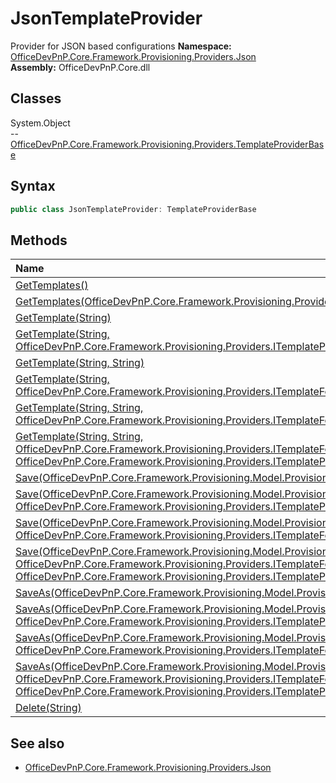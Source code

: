 # JsonTemplateProvider
Provider for JSON based configurations
**Namespace:** [OfficeDevPnP.Core.Framework.Provisioning.Providers.Json](OfficeDevPnP.Core.Framework.Provisioning.Providers.Json.md)  
**Assembly:** OfficeDevPnP.Core.dll  
## Classes
System.Object  
-- [OfficeDevPnP.Core.Framework.Provisioning.Providers.TemplateProviderBase](OfficeDevPnP.Core.Framework.Provisioning.Providers.TemplateProviderBase.md)
## Syntax
```C#
public class JsonTemplateProvider: TemplateProviderBase
```
## Methods
|**Name**|**Description**|
|:-----|:-----|
| [GetTemplates()](JsonTemplateProviderGetTemplates.md) | 
| [GetTemplates(OfficeDevPnP.Core.Framework.Provisioning.Providers.ITemplateFormatter)](JsonTemplateProviderGetTemplatesOfficeDevPnP.Core.Framework.Provisioning.Providers.ITemplateFormatter.md) | 
| [GetTemplate(String)](JsonTemplateProviderGetTemplateString.md) | 
| [GetTemplate(String, OfficeDevPnP.Core.Framework.Provisioning.Providers.ITemplateProviderExtension[])](JsonTemplateProviderGetTemplateStringOfficeDevPnP.Core.Framework.Provisioning.Providers.ITemplateProviderExtension[].md) | 
| [GetTemplate(String, String)](JsonTemplateProviderGetTemplateStringString.md) | 
| [GetTemplate(String, OfficeDevPnP.Core.Framework.Provisioning.Providers.ITemplateFormatter)](JsonTemplateProviderGetTemplateStringOfficeDevPnP.Core.Framework.Provisioning.Providers.ITemplateFormatter.md) | 
| [GetTemplate(String, String, OfficeDevPnP.Core.Framework.Provisioning.Providers.ITemplateFormatter)](JsonTemplateProviderGetTemplateStringStringOfficeDevPnP.Core.Framework.Provisioning.Providers.ITemplateFormatter.md) | 
| [GetTemplate(String, String, OfficeDevPnP.Core.Framework.Provisioning.Providers.ITemplateFormatter, OfficeDevPnP.Core.Framework.Provisioning.Providers.ITemplateProviderExtension[])](JsonTemplateProviderGetTemplateStringStringOfficeDevPnP.Core.Framework.Provisioning.Providers.ITemplateFormatterOfficeDevPnP.Core.Framework.Provisioning.Providers.ITemplateProviderExtension[].md) | 
| [Save(OfficeDevPnP.Core.Framework.Provisioning.Model.ProvisioningTemplate)](JsonTemplateProviderSaveOfficeDevPnP.Core.Framework.Provisioning.Model.ProvisioningTemplate.md) | 
| [Save(OfficeDevPnP.Core.Framework.Provisioning.Model.ProvisioningTemplate, OfficeDevPnP.Core.Framework.Provisioning.Providers.ITemplateProviderExtension[])](JsonTemplateProviderSaveOfficeDevPnP.Core.Framework.Provisioning.Model.ProvisioningTemplateOfficeDevPnP.Core.Framework.Provisioning.Providers.ITemplateProviderExtension[].md) | 
| [Save(OfficeDevPnP.Core.Framework.Provisioning.Model.ProvisioningTemplate, OfficeDevPnP.Core.Framework.Provisioning.Providers.ITemplateFormatter)](JsonTemplateProviderSaveOfficeDevPnP.Core.Framework.Provisioning.Model.ProvisioningTemplateOfficeDevPnP.Core.Framework.Provisioning.Providers.ITemplateFormatter.md) | 
| [Save(OfficeDevPnP.Core.Framework.Provisioning.Model.ProvisioningTemplate, OfficeDevPnP.Core.Framework.Provisioning.Providers.ITemplateFormatter, OfficeDevPnP.Core.Framework.Provisioning.Providers.ITemplateProviderExtension[])](JsonTemplateProviderSaveOfficeDevPnP.Core.Framework.Provisioning.Model.ProvisioningTemplateOfficeDevPnP.Core.Framework.Provisioning.Providers.ITemplateFormatterOfficeDevPnP.Core.Framework.Provisioning.Providers.ITemplateProviderExtension[].md) | 
| [SaveAs(OfficeDevPnP.Core.Framework.Provisioning.Model.ProvisioningTemplate, String)](JsonTemplateProviderSaveAsOfficeDevPnP.Core.Framework.Provisioning.Model.ProvisioningTemplateString.md) | 
| [SaveAs(OfficeDevPnP.Core.Framework.Provisioning.Model.ProvisioningTemplate, String, OfficeDevPnP.Core.Framework.Provisioning.Providers.ITemplateProviderExtension[])](JsonTemplateProviderSaveAsOfficeDevPnP.Core.Framework.Provisioning.Model.ProvisioningTemplateStringOfficeDevPnP.Core.Framework.Provisioning.Providers.ITemplateProviderExtension[].md) | 
| [SaveAs(OfficeDevPnP.Core.Framework.Provisioning.Model.ProvisioningTemplate, String, OfficeDevPnP.Core.Framework.Provisioning.Providers.ITemplateFormatter)](JsonTemplateProviderSaveAsOfficeDevPnP.Core.Framework.Provisioning.Model.ProvisioningTemplateStringOfficeDevPnP.Core.Framework.Provisioning.Providers.ITemplateFormatter.md) | 
| [SaveAs(OfficeDevPnP.Core.Framework.Provisioning.Model.ProvisioningTemplate, String, OfficeDevPnP.Core.Framework.Provisioning.Providers.ITemplateFormatter, OfficeDevPnP.Core.Framework.Provisioning.Providers.ITemplateProviderExtension[])](JsonTemplateProviderSaveAsOfficeDevPnP.Core.Framework.Provisioning.Model.ProvisioningTemplateStringOfficeDevPnP.Core.Framework.Provisioning.Providers.ITemplateFormatterOfficeDevPnP.Core.Framework.Provisioning.Providers.ITemplateProviderExtension[].md) | 
| [Delete(String)](JsonTemplateProviderDeleteString.md) | 
## See also
- [OfficeDevPnP.Core.Framework.Provisioning.Providers.Json](OfficeDevPnP.Core.Framework.Provisioning.Providers.Json.md)
